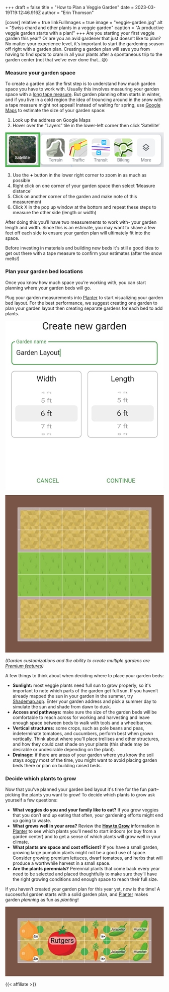 +++
draft = false
title = "How to Plan a Veggie Garden"
date = 2023-03-19T19:12:46.916Z
author = "Erin Thomson"


[cover]
relative = true
linkFullImages = true
image = "veggie-garden.jpg"
alt = "Swiss chard and other plants in a veggie garden"
caption = "A productive veggie garden starts with a plan!"
+++
Are you starting your first veggie garden this year? Or are you an avid gardener that just doesn’t like to plan? No matter your experience level, it's important to start the gardening season off right with a garden plan. Creating a garden plan will save you from having to find spots to cram in all your plants after a spontaneous trip to the garden center (not that we’ve ever done that…😅)

### Measure your garden space

To create a garden plan the first step is to understand how much garden space you have to work with. Usually this involves measuring your garden space with a [long tape measure](https://www.amazon.com/AmazonBasics-Open-Reel-Fiberglass-Measure/dp/B07TGWZMVW/ref=sr_1_7?crid=2NVJCGSYWQSF7). But garden planning often starts in winter, and if you live in a cold region the idea of trouncing around in the snow with a tape measure might not appeal! Instead of waiting for spring, use [Google Maps](https://www.google.com/maps) to estimate the size of your garden space:

1. Look up the address on Google Maps
2. Hover over the “Layers” tile in the lower-left corner then click ‘Satellite’

![Screenshot of Google maps layers menu with Satellite highlighted](google-layers.png)

3. Use the **+** button in the lower right corner to zoom in as much as possible
4. Right click on one corner of your garden space then select ‘Measure distance’
5. Click on another corner of the garden and make note of this measurement
6. Click X in the pop up window at the bottom and repeat these steps to measure the other side (length or width)

After doing this you’ll have two measurements to work with- your garden length and width. Since this is an estimate, you may want to shave a few feet off each side to ensure your garden plan will ultimately fit into the space.

Before investing in materials and building new beds it's still a good idea to get out there with a tape measure to confirm your estimates (after the snow melts!)

### Plan your garden bed locations

Once you know how much space you’re working with, you can start planning where your garden beds will go.

Plug your garden measurements into [Planter](https://planter.garden/) to start visualizing your garden bed layout. For the best performance, we suggest creating one garden to plan your garden layout then creating separate gardens for each bed to add plants.

![Screenshot of the Create new garden window in Planter](garden-setup.jpg)

![Screenshot of a garden bed layout in Planter](garden-layout.jpg)

*(Garden customizations and the ability to create multiple gardens are [Premium features](https://info.planter.garden/account/premium-subscription/))*

A few things to think about when deciding where to place your garden beds:

* **Sunlight:** most veggie plants need full sun to grow properly, so it's important to note which parts of the garden get full sun. If you haven’t already mapped the sun in your garden in the summer, try [Shademap.app](https://shademap.app/). Enter your garden address and pick a summer day to simulate the sun and shade from dawn to dusk.
* **Access and pathways:** make sure the size of the garden beds will be comfortable to reach across for working and harvesting and leave enough space between beds to walk with tools and a wheelbarrow.
* **Vertical structures:** some crops, such as pole beans and peas, indeterminate tomatoes, and cucumbers, perform best when grown vertically. Think about where you’ll place trellises and other structures, and how they could cast shade on your plants (this shade may be desirable or undesirable depending on the plant).
* **Drainage:** if there are areas of your garden where you know the soil stays soggy most of the time, you might want to avoid placing garden beds there or plan on building raised beds.

### Decide which plants to grow

Now that you’ve planned your garden bed layout it's time for the fun part– picking the plants you want to grow! To decide which plants to grow ask yourself a few questions:

* **What veggies do you and your family like to eat?** If you grow veggies that you don’t end up eating that often, your gardening efforts might end up going to waste.
* **What grows well in your area?** Review the **[How to Grow](https://info.planter.garden/plant-information/how-to-grow/)** information in [Planter](https://planter.garden/) to see which plants you’ll need to start indoors (or buy from a garden center) and to get a sense of which plants will grow well in your climate.
* **What plants are space and cost efficient?** If you have a small garden, growing large pumpkin plants might not be a good use of space. Consider growing premium lettuces, dwarf tomatoes, and herbs that will produce a worthwhile harvest in a small space.
* **Are the plants perennials?** Perennial plants that come back every year need to be selected and placed thoughtfully to make sure they’ll have the right growing conditions and enough space to reach their full size.

If you haven’t created your garden plan for this year yet, now is the time! A successful garden starts with a solid garden plan, and [Planter](https://planter.garden/) makes garden *planning* as fun as *planting*!

![Screenshot of a garden bed plan in Planter](garden-bed-1.jpg)

{{< affiliate >}}